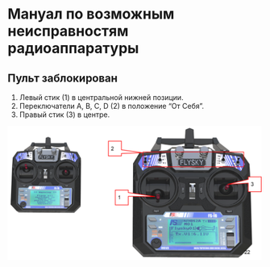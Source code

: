 Мануал по возможным неисправностям радиоаппаратуры
==========================================

Пульт  заблокирован
--------------

1. Левый стик (1) в центральной нижней позиции. 
2. Переключатели A, B, C, D (2) в положение “От Себя”.
3. Правый стик (3)  в центре.

![Заблокированный пульт](../img/lockradio.png)
